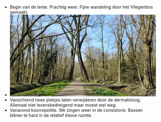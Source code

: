 - Begin van de lente. Prachtig weer. Fijne wandeling door het Vliegenbos gemaakt.
- ![2025-03-21-23-33-28.jpeg](../assets/2025-03-21-23-33-28.jpeg)
- Vanochtend twee plekjes laten verwijderen door de dermatoloog. Allemaal niet levensbedreigend maar moest wel weg.
- Vanavond koorrepetitie. We zingen weer in de consistorie. Bassen blèren te hard in de relatief kleine ruimte.